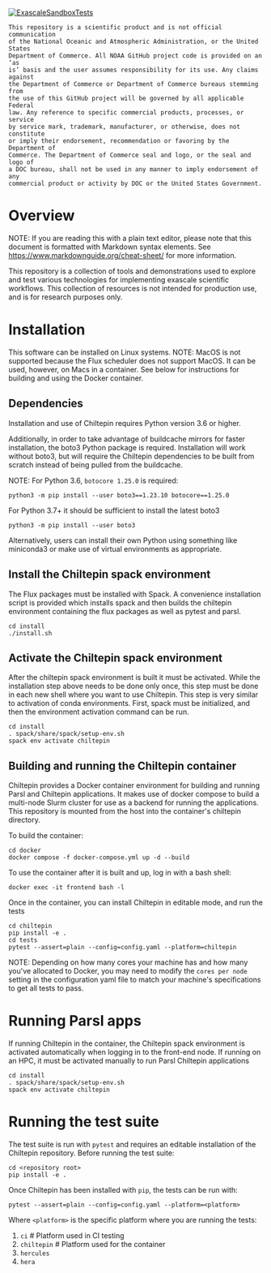 [![ExascaleSandboxTests](https://github.com/NOAA-GSL/ExascaleWorkflowSandbox/actions/workflows/docker-slurm.yml/badge.svg)](https://github.com/NOAA-GSL/ExascaleWorkflowSandbox/actions/workflows/docker-slurm.yml)

```
This repository is a scientific product and is not official communication
of the National Oceanic and Atmospheric Administration, or the United States
Department of Commerce. All NOAA GitHub project code is provided on an ‘as
is’ basis and the user assumes responsibility for its use. Any claims against
the Department of Commerce or Department of Commerce bureaus stemming from
the use of this GitHub project will be governed by all applicable Federal
law. Any reference to specific commercial products, processes, or service
by service mark, trademark, manufacturer, or otherwise, does not constitute
or imply their endorsement, recommendation or favoring by the Department of
Commerce. The Department of Commerce seal and logo, or the seal and logo of
a DOC bureau, shall not be used in any manner to imply endorsement of any
commercial product or activity by DOC or the United States Government.
```

# Overview

NOTE: If you are reading this with a plain text editor, please note that this document is
formatted with Markdown syntax elements.  See https://www.markdownguide.org/cheat-sheet/
for more information.

This repository is a collection of tools and demonstrations used to explore
and test various technologies for implementing exascale scientific workflows.
This collection of resources is not intended for production use, and is for
research purposes only.

# Installation

This software can be installed on Linux systems.  NOTE: MacOS is not supported
because the Flux scheduler does not support MacOS.  It can be used, however,
on Macs in a container.  See below for instructions for building and using
the Docker container.

## Dependencies

Installation and use of Chiltepin requires Python version 3.6 or higher.

Additionally, in order to take advantage of buildcache mirrors for faster
installation, the boto3 Python package is required.  Installation will work
without boto3, but will require the Chiltepin dependencies to be built from
scratch instead of being pulled from the buildcache.

NOTE: For Python 3.6, `botocore 1.25.0` is required:

```
python3 -m pip install --user boto3==1.23.10 botocore==1.25.0
```

For Python 3.7+ it should be sufficient to install the latest boto3

```
python3 -m pip install --user boto3
```

Alternatively, users can install their own Python using something like
miniconda3 or make use of virtual environments as appropriate.

## Install the Chiltepin spack environment

The Flux packages must be installed with Spack.  A convenience installation
script is provided which installs spack and then builds the chiltepin
environment containing the flux packages as well as pytest and parsl.

```
cd install
./install.sh
```

## Activate the Chiltepin spack environment

After the chiltepin spack environment is built it must be activated. While
the installation step above needs to be done only once, this step must be
done in each new shell where you want to use Chiltepin.  This step is very
similar to activation of conda environments.  First, spack must be
initialized, and then the environment activation command can be run.

```
cd install
. spack/share/spack/setup-env.sh
spack env activate chiltepin

```

## Building and running the Chiltepin container

Chiltepin provides a Docker container environment for building and running Parsl and Chiltepin
applications. It makes use of docker compose to build a multi-node Slurm cluster for use as a
backend for running the applications.  This repository is mounted from the host into the container's
chiltepin directory.

To build the container:

```
cd docker
docker compose -f docker-compose.yml up -d --build
```

To use the container after it is built and up, log in with a bash shell:

```
docker exec -it frontend bash -l
```

Once in the container, you can install Chiltepin in editable mode, and run the tests

```
cd chiltepin
pip install -e .
cd tests
pytest --assert=plain --config=config.yaml --platform=chiltepin
```

NOTE: Depending on how many cores your machine has and how many you've allocated to Docker,
you may need to modify the `cores per node` setting in the configuration yaml file to match
your machine's specifications to get all tests to pass.

# Running Parsl apps

If running Chiltepin in the container, the Chiltepin spack environment is activated
automatically when logging in to the front-end node.  If running on an HPC, it must be
activated  manually to run Parsl Chiltepin applications

```
cd install
. spack/share/spack/setup-env.sh
spack env activate chiltepin
```

# Running the test suite
The test suite is run with `pytest` and requires an editable installation of the Chiltepin
repository.  Before running the test suite:

```
cd <repository root>
pip install -e .
```

Once Chiltepin has been installed with `pip`, the tests can be run with:

```
pytest --assert=plain --config=config.yaml --platform=<platform>
```

Where `<platform>` is the specific platform where you are running the tests:

1. `ci`         #  Platform used in CI testing
2. `chiltepin`  #  Platform used for the container
3. `hercules`
3. `hera`

